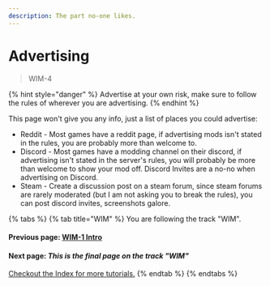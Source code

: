 ```yaml
---
description: The part no-one likes.
---
```


# Advertising

> WIM-4

{% hint style="danger" %}
Advertise at your own risk, make sure to follow the rules of wherever you are advertising.
{% endhint %}

This page won't give you any info, just a list of places you could advertise:

* Reddit - Most games have a reddit page, if advertising mods isn't stated in the rules, you are probably more than welcome to.
* Discord - Most games have a modding channel on their discord, if advertising isn't stated in the server's rules, you will probably be more than welcome to show your mod off. Discord Invites are a no-no when advertising on Discord.
* Steam - Create a discussion post on a steam forum, since steam forums are rarely moderated \(but I am not asking you to break the rules\), you can post discord invites, screenshots galore.

{% tabs %}
{% tab title="WIM" %}
You are following the track "WIM".

#### Previous page: [WIM-1 Intro](wim-1.md)

#### Next page: _This is the final page on the track "WIM"_

[Checkout the Index for more tutorials.](../index.md)
{% endtab %}
{% endtabs %}

